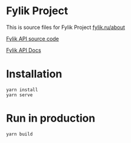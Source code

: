 # Fylik Project

This is source files for Fylik Project [fylik.ru/about](https://fylik.ru/about)

[Fylik API source code](https://github.com/aleoheen/fylik-server)

[Fylik API Docs](https://api.fylik.ru)

# Installation

```
yarn install
yarn serve
```

# Run in production

```
yarn build
```